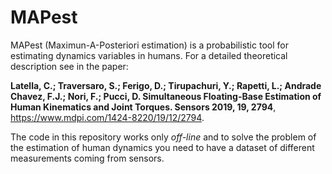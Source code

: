# MAPest

MAPest (Maximun-A-Posteriori estimation) is a probabilistic tool for estimating dynamics variables in humans. For a detailed theoretical description see in the paper: 

**Latella, C.; Traversaro, S.; Ferigo, D.; Tirupachuri, Y.; Rapetti, L.; Andrade Chavez, F.J.; Nori, F.; Pucci, D. Simultaneous Floating-Base Estimation of Human Kinematics and Joint Torques. Sensors 2019, 19, 2794**, https://www.mdpi.com/1424-8220/19/12/2794. 

The code in this repository works only *off-line* and to solve the problem of the estimation of human dynamics you need to have a dataset of different measurements coming from sensors.
